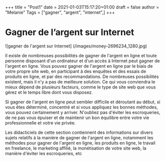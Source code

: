 +++
title = "Post1"
date = 2021-01-03T15:17:20+01:00
draft = false
author = "Melanie"
Tags = ["gagner", "argent", "internet",]
+++

# Gagner de l’argent sur Internet

![gagner de l'argent sur Internet] (/images/money-2696234_1280.jpg)

Il existe de nombreuses possibilités de gagner de l'argent en ligne et toute personne disposant d'un ordinateur et d'un accès à Internet peut gagner de l'argent en ligne. Vous pouvez gagner de l'argent en ligne par le biais de votre propre site web, en participant à des enquêtes et des essais de produits en ligne, et par des recommandations. De nombreuses possibilités existent, mais il n'y a pas de meilleure solution. Ce qui vous conviendra le mieux dépend de plusieurs facteurs, comme le type de site web que vous gérez et le temps libre dont vous disposez.

Si gagner de l'argent en ligne peut sembler difficile et déroutant au début, si vous êtes déterminé, concentré et si vous appliquez les bonnes méthodes, vous pouvez certainement y arriver. N'oubliez pas d'éviter les escroqueries, de ne pas vous épuiser et de maintenir un bon équilibre entre votre vie professionnelle et votre vie privée.

Les didacticiels de cette section contiennent des informations sur divers sujets relatifs à la manière de gagner de l'argent en ligne, notamment les méthodes pour gagner de l'argent en ligne, les produits en ligne, le travail en freelance, le marketing affilié, la monétisation de votre site web, la manière d'éviter les escroqueries, etc
